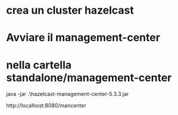 # crea un cluster hazelcast

# Avviare il management-center
# nella cartella standalone/management-center

java -jar .\hazelcast-management-center-5.3.3.jar 

http://localhost:8080/mancenter

